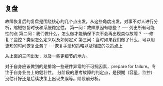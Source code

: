 ## 复盘
故障恢复后的复盘是围绕核心的几个点出发，从这些角度出发，对事不对人进行分析，缩短恢复时长和系统稳定性。
第一问：故障原因有哪些？  --- 列出所有可能性的点
第二问：我们做什么，怎么做才能确保下次不会再出现类似故障？  ---修复？监控？类似怎么定义以及如何定义
第三问：当时如果我们做了什么，可以用更短的时间恢复业务？  ---恢复手法和策略以及相应的决策点上

从上面的三问出发，以及一些更细节的地方。

对于自身应该做到的是排除一些硬件异常的不可抗因素，prepare for failure。专注于自身业务上的健壮性。
分阶段的思考故障的判定点，是预期（容量，监控）没估计好还是后续决策上出现失误等。阶段前分析。


